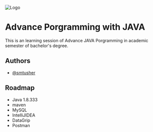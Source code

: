 
![Logo](https://logos-world.net/wp-content/uploads/2022/07/Java-Logo.png)


# Advance Porgramming with JAVA

This is an learning session of Advance JAVA Porgramming in academic
semester of bachelor's degree.

## Authors

- [@smtusher](https://github.com/smtusher007)



## Roadmap

- Java 1.8.333
- maven
- MySQL
- IntelliJIDEA
- DataGrip
- Postman

